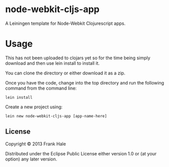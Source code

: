 # node-webkit-cljs-app

A Leiningen template for Node-Webkit Clojurescript apps.

# Usage

This has not been uploaded to clojars yet so for the time being simply
download and then use lein install to install it.

You can clone the directory or either download it as a zip. 

Once you have the code, change into the top directory and run the following
command from the command line:

```
lein install
```

Create a new project using:

```
lein new node-webkit-cljs-app [app-name-here]
```

## License

Copyright © 2013 Frank Hale

Distributed under the Eclipse Public License either version 1.0 or (at
your option) any later version.